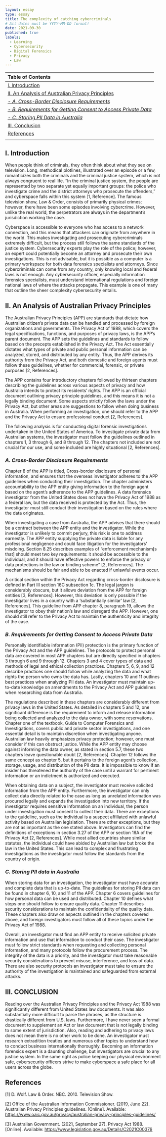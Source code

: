```yaml
---
layout: essay
type: essay
title: The complexity of catching cybercriminals
# All dates must be YYYY-MM-DD format!
date: 2021-09-30
published: true
labels:
  - Learning
  - Cybersecurity
  - Digital Forensics
  - Privacy
  - Law
---
```


| Table of Contents |
| :--- |
| <a href="#i-introduction" rel="noopener noreferrence">I. Introduction</a> |
| <a href="#ii-an-analysis-of-australian-privacy-principles" rel="noopener noreferrence">II. An Analysis of Australian Privacy Principles</a> |
| <a href="#a-cross-border-disclosure-requirements" rel="noopener noreferrence">*- A. Cross-Border Disclosure Requirements*</a> |
| <a href="#b-requirements-for-getting-consent-to-access-private-data" rel="noopener noreferrence">*- B. Requirements for Getting Consent to Access Private Data*</a> |
| <a href="#c-storing-pii-data-in-australia" rel="noopener noreferrence">*- C. Storing PII Data in Australia*</a> |
| <a href="#iii-conclusion" rel="noopener noreferrence">III. Conclusion</a> |
| <a href="#references" rel="noopener noreferrence">References</a> |
|  |

## I. Introduction

When people think of criminals, they often think about what they see on television. Long, methodical plotlines, illustrated over an episode or a few, romanticizes both the criminals and the criminal justice system, which is not always congruent to real life. “In the criminal justice system, the people are represented by two separate yet equally important groups: the police who investigate crime and the district attorneys who prosecute the offenders,” and cyberspace falls within this system [1, Reference]. The famous television show, Law & Order, consists of primarily physical crimes; however, there have been some episodes involving cybercrime. However, unlike the real world, the perpetrators are always in the department’s jurisdiction working the case.
  
Cyberspace is accessible to everyone who has access to a network connection, and this means that attackers can originate from anywhere in the world. This makes investigating and prosecuting cybercriminals extremely difficult, but the process still follows the same standards of the justice system. Cybersecurity experts play the role of the police; however, an expert could potentially become an attorney and prosecute their own investigations. This is not advisable, but it is possible as a computer is a primary workspace for both data forensics specialists and attorneys. Since cybercriminals can come from any country, only knowing local and federal laws is not enough. Any cybersecurity officer, especially information forensics specialists, must understand international regulations and foreign national laws of where the attacks propagate. This example is one of many that outline the sheer complexity cybersecurity entails.

## II. An Analysis of Australian Privacy Principles

The Australian Privacy Principles (APP) are standards that dictate how Australian citizen’s private data can be handled and processed by foreign organizations and governments. The Privacy Act of 1988, which covers the legal specifications, functions, and purposes of privacy laws, is the APP’s parent document. The APP sets the guidelines and standards to follow based on the precepts established in the Privacy Act. The Act essentially dictates what types of private and public personal information can be analyzed, stored, and distributed by any entity. Thus, the APP derives its authority from the Privacy Act, and both domestic and foreign agents must follow these guidelines, whether for commercial, forensic, or private purposes [2, References].

The APP contains four introductory chapters followed by thirteen chapters describing the guidelines across various aspects of privacy and how Australia intends to protect its residents’ rights. The APP is an official document outlining privacy principle guidelines, and this means it is not a legally binding document. Some aspects strictly follow the laws under the Privacy Act, but other areas are suggestions to follow when doing business in Australia. When performing an investigation, one should refer to the APP and the Privacy Act to ensure professional conduct [2, References].

The following analysis is for conducting digital forensic investigations undertaken in the United States of America. To investigate private data from Australian systems, the investigator must follow the guidelines outlined in chapters 1, 3 through 6, and 8 through 12. The chapters not included are not crucial for our use, and some included are highly situational [2, References].

### *A. Cross-Border Disclosure Requirements*

Chapter 8 of the APP is titled, Cross-border disclosure of personal information, and ensures that the overseas investigator adheres to the APP guidelines when conducting their investigation. The chapter administers accountability to the APP entity giving information to the foreign agent based on the agent’s adherence to the APP guidelines. A data forensics investigator from the United States does not have the Privacy Act of 1988 as a federal law, but the data received is protected by the Act. Thus, the investigator must still conduct their investigation based on the rules where the data originates. 

When investigating a case from Australia, the APP advises that there should be a contract between the APP entity and the investigator. While the investigator is unlikely to commit perjury, this risk is one to address earnestly. The APP entity supplying the private data is liable for any professional negligence and could face litigation for the investigators’ misdoing. Section 8.25 describes examples of “enforcement mechanism[s that] should meet two key requirements: it should be accessible to the individual, and it should have effective powers to enforce the privacy or data protections in the law or binding scheme” [2, References]. The mechanisms should be fair and able to be enacted if unlawful events occur. 

A critical section within the Privacy Act regarding cross-border disclosure is defined in Part III section 16C subsection 1c. The legal jargon is considerably obscure, but it allows deviation from the APP for foreign entities [3, References]. However, this deviation is only possible if the investigator lives in a country with a ‘substantially similar’ law [2, References]. This guideline from APP chapter 8, paragraph 19, allows the investigator to obey their nation’s law and disregard the APP. However, one should still refer to the Privacy Act to maintain the authenticity and integrity of the case.

### *B. Requirements for Getting Consent to Access Private Data*

Personally identifiable information (PII) protection is the primary function of the Privacy Act and the APP guidelines. The protocols to protect personal data are covered in most APP chapters but are directly specified in chapters 3 through 6 and 9 through 12. Chapters 3 and 4 cover types of data and methods of legal and ethical collection practices. Chapters 5, 6, 9, and 12 describe practices one should follow while analyzing the data and what rights the person who owns the data has. Lastly, chapters 10 and 11 outlines best practices when analyzing PII data. An investigator must maintain up-to-date knowledge on amendments to the Privacy Act and APP guidelines when researching data from Australia.

The regulations described in these chapters are considerably different from privacy laws in the United States. As detailed in chapters 5 and 12, one significant difference is the requirement to inform and release information being collected and analyzed to the data owner, with some reservations. Chapter one of the textbook, Guide to Computer Forensics and Investigations, covers public and private sector investigations, and one essential detail is to maintain discretion when investigating anyone. Australian law heavily emphasizes privacy protection; however, one must consider if this can obstruct justice. While the APP entity may choose against informing the data owner, as stated in section 5.7, these two chapters leave questionable doubt [2, References]. Chapter 12 follows the same concept as chapter 5, but it pertains to the foreign agent’s collection, storage, usage, and distribution of the PII data. It is impossible to know if an insider has threatened the authority of the case until a warrant for pertinent information or an indictment is authorized and executed.

When obtaining data on a subject, the investigator must receive solicited information from the APP entity. Furthermore, the investigator can only collect data directly related to the case as long as unrelated information was procured legally and expands the investigation into new territory. If the investigator requires sensitive information on an individual, the person under investigation must consent to collect their data. There are exceptions to the guideline, such as the individual is a suspect affiliated with unlawful activity based on Australian legislation. There are other exceptions, but they are not as important as the one stated above. Investigators can find the definitions of exceptions in section 3.27 of the APP or section 16A of the Privacy Act [2, References]. While most allied countries share similar statutes, the individual could have abided by Australian law but broke the law in the United States. This can lead to complex and frustrating investigations as the investigator must follow the standards from the country of origin.

### *C. Storing PII data in Australia*

When storing data for an investigation, the investigator must have accurate and complete data that is up-to-date. The guidelines for storing PII data can be found in chapter 6, 10, and 11 of the APP. Chapter 6 covers guidelines for how personal data can be used and distributed. Chapter 10 defines what steps one should follow to ensure quality data. Chapter 11 describes security considerations to maintain the confidentiality of the quality data. These chapters also draw on aspects outlined in the chapters covered above, and foreign investigators must follow all of these topics under the Privacy Act of 1988.

Overall, an investigator must find an APP entity to receive solicited private information and use that information to conduct their case. The investigator must follow strict standards when requesting and collecting personal information, and many protocols follow the procurement process. The integrity of the data is a priority, and the investigator must take reasonable security considerations to prevent misuse, interference, and loss of data. There are also security protocols an investigator must take to ensure the authority of the investigation is maintained and safeguarded from external attacks.

## III. CONCLUSION

Reading over the Australian Privacy Principles and the Privacy Act 1988 was significantly different from United States law documents. It was also substantially more difficult to parse the phrases, as the structure is drastically different from U.S. laws. Furthermore, I have never seen a formal document to supplement an Act or law document that is not legally binding to some extent of jurisdiction. Also, reading and adhering to privacy laws does not mean there is no other work to be done. An investigator must research extradition treaties and numerous other topics to understand how to conduct business internationally thoroughly. Becoming an information forensics expert is a daunting challenge, but investigators are crucial to any justice system. In the same right as police keeping our physical environment safe, cybersecurity officers strive to make cyberspace a safe place for all users across the globe.

## References

[1] D. Wolf. Law & Order. NBC. 2010. Television Show.

[2] Office of the Australian Information Commissioner. (2019, June 22). Australian Privacy Principles guidelines. [Online]. Available: https://www.oaic.gov.au/privacy/australian-privacy-principles-guidelines/

[3] Australian Government. (2021, September 27). Privacy Act 1988. [Online]. Available: https://www.legislation.gov.au/Details/C2021C00379
